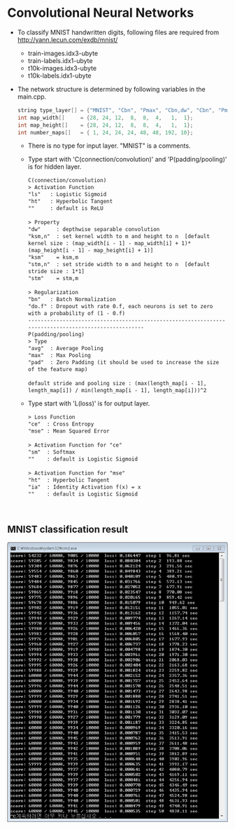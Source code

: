 # Convolutional Neural Networks

- To classify MNIST handwritten digits, following files are required from http://yann.lecun.com/exdb/mnist/
  - train-images.idx3-ubyte
  - train-labels.idx1-ubyte
  - t10k-images.idx3-ubyte
  - t10k-labels.idx1-ubyte

- The network structure is determined by following variables in the main.cpp.

  ```C++
  string type_layer[] = {"MNIST", "Cbn", "Pmax", "Cbn,dw", "Cbn", "Pmax", "Cbn", "Lce,sm"};
  int map_width[]     = {28, 24, 12,  8,  8,  4,   1,  1};
  int map_height[]    = {28, 24, 12,  8,  8,  4,   1,  1};
  int number_maps[]   = { 1, 24, 24, 24, 48, 48, 192, 10};
  ```  
  - There is no type for input layer. "MNIST" is a comments.
  - Type start with 'C(connection/convolution)' and 'P(padding/pooling)' is for hidden layer.  
  
  	```
    C(connection/convolution)
    > Activation Function
    "ls"   : Logistic Sigmoid
    "ht"   : Hyperbolic Tangent
    ""     : default is ReLU
    
    > Property
    "dw"     : depthwise separable convolution
    "ksm,n"  : set kernel width to m and height to n  [default kernel size : (map_width[i - 1] - map_width[i] + 1)*(map_height[i - 1] - map_height[i] + 1)]
    "ksm"    = ksm,m
    "stm,n"  : set stride width to m and height to n  [default stride size : 1*1]
    "stm"    = stm,m

    > Regularization
    "bn"   : Batch Normalization
    "do.f" : Dropout with rate 0.f, each neurons is set to zero with a probability of (1 - 0.f)
    ----------------------------------------------------------------------------------------------------
    P(padding/pooling)
    > Type
    "avg"  : Average Pooling
    "max"  : Max Pooling
    "pad"  : Zero Padding (it should be used to increase the size of the feature map)
    
    default stride and pooling size : (max(length_map[i - 1], length_map[i]) / min(length_map[i - 1], length_map[i]))^2
	  ```
   - Type start with 'L(loss)' is for output layer.
   
	 ```
	 > Loss Function
	 "ce"  : Cross Entropy
	 "mse" : Mean Squared Error
	 
	 > Activation Function for "ce"
	 "sm"  : Softmax
	 ""    : default is Logistic Sigmoid

	 > Activation Function for "mse"
	 "ht"  : Hyperbolic Tangent
	 "ia"  : Identity Activation f(x) = x
	 ""    : default is Logistic Sigmoid
	 ```
</br>

## MNIST classification result
![result](/Convolutional_Neural_Networks/result.png)

